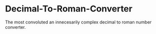 # Decimal-To-Roman-Converter
The most convoluted an innecesarily complex decimal to roman number converter.
